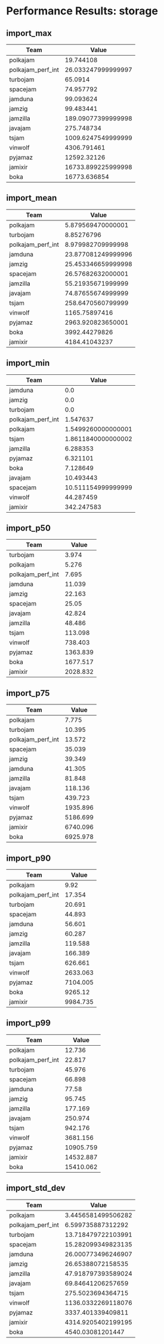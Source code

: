 # Performance Results: storage

## import_max

| Team | Value |
|------|-------|
| polkajam | 19.744108 |
| polkajam_perf_int | 26.033247999999997 |
| turbojam | 65.0914 |
| spacejam | 74.957792 |
| jamduna | 99.093624 |
| jamzig | 99.483441 |
| jamzilla | 189.09077399999998 |
| javajam | 275.748734 |
| tsjam | 1009.6247549999999 |
| vinwolf | 4306.791461 |
| pyjamaz | 12592.32126 |
| jamixir | 16733.899225999998 |
| boka | 16773.636854 |

## import_mean

| Team | Value |
|------|-------|
| polkajam | 5.879569470000001 |
| turbojam | 8.85276796 |
| polkajam_perf_int | 8.979982709999998 |
| jamduna | 23.877081249999996 |
| jamzig | 25.453346659999998 |
| spacejam | 26.57682632000001 |
| jamzilla | 55.21935671999999 |
| javajam | 74.87655674999999 |
| tsjam | 258.6470560799999 |
| vinwolf | 1165.75897416 |
| pyjamaz | 2963.920823650001 |
| boka | 3992.44279826 |
| jamixir | 4184.41043237 |

## import_min

| Team | Value |
|------|-------|
| jamduna | 0.0 |
| jamzig | 0.0 |
| turbojam | 0.0 |
| polkajam_perf_int | 1.547637 |
| polkajam | 1.5499260000000001 |
| tsjam | 1.8611840000000002 |
| jamzilla | 6.288353 |
| pyjamaz | 6.321101 |
| boka | 7.128649 |
| javajam | 10.493443 |
| spacejam | 10.511154999999999 |
| vinwolf | 44.287459 |
| jamixir | 342.247583 |

## import_p50

| Team | Value |
|------|-------|
| turbojam | 3.974 |
| polkajam | 5.276 |
| polkajam_perf_int | 7.695 |
| jamduna | 11.039 |
| jamzig | 22.163 |
| spacejam | 25.05 |
| javajam | 42.824 |
| jamzilla | 48.486 |
| tsjam | 113.098 |
| vinwolf | 738.403 |
| pyjamaz | 1363.839 |
| boka | 1677.517 |
| jamixir | 2028.832 |

## import_p75

| Team | Value |
|------|-------|
| polkajam | 7.775 |
| turbojam | 10.395 |
| polkajam_perf_int | 13.572 |
| spacejam | 35.039 |
| jamzig | 39.349 |
| jamduna | 41.305 |
| jamzilla | 81.848 |
| javajam | 118.136 |
| tsjam | 439.723 |
| vinwolf | 1935.896 |
| pyjamaz | 5186.699 |
| jamixir | 6740.096 |
| boka | 6925.978 |

## import_p90

| Team | Value |
|------|-------|
| polkajam | 9.92 |
| polkajam_perf_int | 17.354 |
| turbojam | 20.691 |
| spacejam | 44.893 |
| jamduna | 56.601 |
| jamzig | 60.287 |
| jamzilla | 119.588 |
| javajam | 166.389 |
| tsjam | 626.661 |
| vinwolf | 2633.063 |
| pyjamaz | 7104.005 |
| boka | 9265.12 |
| jamixir | 9984.735 |

## import_p99

| Team | Value |
|------|-------|
| polkajam | 12.736 |
| polkajam_perf_int | 22.817 |
| turbojam | 45.976 |
| spacejam | 66.898 |
| jamduna | 77.58 |
| jamzig | 95.745 |
| jamzilla | 177.169 |
| javajam | 250.974 |
| tsjam | 942.176 |
| vinwolf | 3681.156 |
| pyjamaz | 10905.759 |
| jamixir | 14532.887 |
| boka | 15410.062 |

## import_std_dev

| Team | Value |
|------|-------|
| polkajam | 3.4456581499506282 |
| polkajam_perf_int | 6.599735887312292 |
| turbojam | 13.718479722103991 |
| spacejam | 15.282099349823135 |
| jamduna | 26.000773496246907 |
| jamzig | 26.65388072158535 |
| jamzilla | 47.918797393589024 |
| javajam | 69.84641206257659 |
| tsjam | 275.5023694364715 |
| vinwolf | 1136.0332269118076 |
| pyjamaz | 3337.401339409811 |
| jamixir | 4314.9205402199195 |
| boka | 4540.03081201447 |

